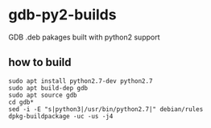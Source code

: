# gdb-py2-builds
GDB .deb pakages built with python2 support

## how to build

```
sudo apt install python2.7-dev python2.7
sudo apt build-dep gdb
sudo apt source gdb
cd gdb*
sed -i -E "s|python3|/usr/bin/python2.7|" debian/rules
dpkg-buildpackage -uc -us -j4
```
